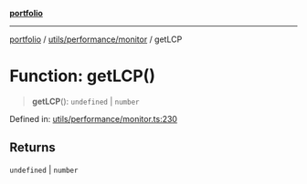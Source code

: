 [**portfolio**](../../../../README.md)

***

[portfolio](../../../../modules.md) / [utils/performance/monitor](../README.md) / getLCP

# Function: getLCP()

> **getLCP**(): `undefined` \| `number`

Defined in: [utils/performance/monitor.ts:230](https://github.com/tnorlund/Portfolio/blob/007d182aa9674d63be2401aea524002565483b36/portfolio/utils/performance/monitor.ts#L230)

## Returns

`undefined` \| `number`
